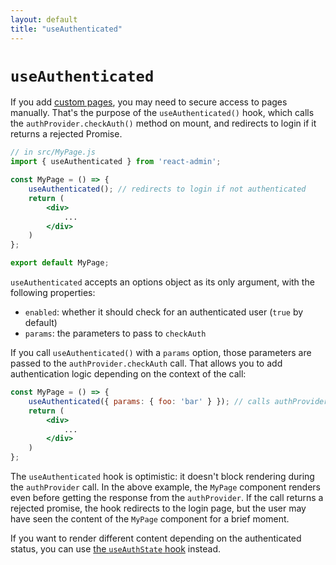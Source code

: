 ```yaml
---
layout: default
title: "useAuthenticated"
---
```


# `useAuthenticated`

If you add [custom pages](Actions.md), you may need to secure access to pages manually. That's the purpose of the `useAuthenticated()` hook, which calls the `authProvider.checkAuth()` method on mount, and redirects to login if it returns a rejected Promise.

```jsx
// in src/MyPage.js
import { useAuthenticated } from 'react-admin';

const MyPage = () => {
    useAuthenticated(); // redirects to login if not authenticated
    return (
        <div>
            ...
        </div>
    )
};

export default MyPage;
```

`useAuthenticated` accepts an options object as its only argument, with the following properties:
- `enabled`: whether it should check for an authenticated user (`true` by default)
- `params`: the parameters to pass to `checkAuth`

If you call `useAuthenticated()` with a `params` option, those parameters are passed to the `authProvider.checkAuth` call. That allows you to add authentication logic depending on the context of the call:

```jsx
const MyPage = () => {
    useAuthenticated({ params: { foo: 'bar' } }); // calls authProvider.checkAuth({ foo: 'bar' })
    return (
        <div>
            ...
        </div>
    )
};
```

The `useAuthenticated` hook is optimistic: it doesn't block rendering during the `authProvider` call. In the above example, the `MyPage` component renders even before getting the response from the `authProvider`. If the call returns a rejected promise, the hook redirects to the login page, but the user may have seen the content of the `MyPage` component for a brief moment.

If you want to render different content depending on the authenticated status, you can use [the `useAuthState` hook](useAuthState.md) instead.
